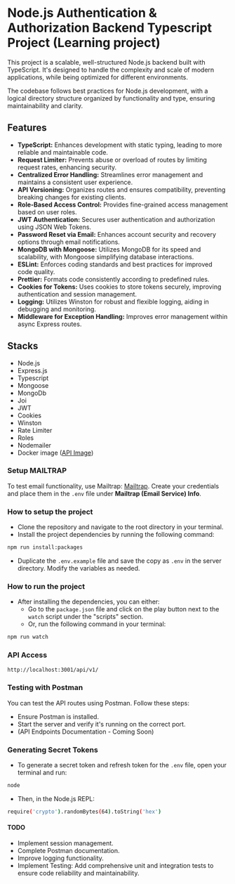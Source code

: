 # Node.js Authentication & Authorization Backend Typescript Project (Learning project)

This project is a scalable, well-structured Node.js backend built with TypeScript. It's designed to handle the complexity and scale of modern applications, while being optimized for different environments.

The codebase follows best practices for Node.js development, with a logical directory structure organized by functionality and type, ensuring maintainability and clarity.

## Features

- **TypeScript:** Enhances development with static typing, leading to more reliable and maintainable code.
- **Request Limiter:** Prevents abuse or overload of routes by limiting request rates, enhancing security.
- **Centralized Error Handling:** Streamlines error management and maintains a consistent user experience.
- **API Versioning:** Organizes routes and ensures compatibility, preventing breaking changes for existing clients.
- **Role-Based Access Control:** Provides fine-grained access management based on user roles.
- **JWT Authentication:** Secures user authentication and authorization using JSON Web Tokens.
- **Password Reset via Email:** Enhances account security and recovery options through email notifications.
- **MongoDB with Mongoose:** Utilizes MongoDB for its speed and scalability, with Mongoose simplifying database interactions.
- **ESLint:** Enforces coding standards and best practices for improved code quality.
- **Prettier:** Formats code consistently according to predefined rules.
- **Cookies for Tokens:** Uses cookies to store tokens securely, improving authentication and session management.
- **Logging:** Utilizes Winston for robust and flexible logging, aiding in debugging and monitoring.
- **Middleware for Exception Handling:** Improves error management within async Express routes.

## Stacks

- Node.js
- Express.js
- Typescript
- Mongoose
- MongoDb
- Joi
- JWT
- Cookies
- Winston
- Rate Limiter
- Roles
- Nodemailer
- Docker image ([API Image](https://hub.docker.com/r/sainiabhishek/nodejs_auth-api))

### Setup MAILTRAP

To test email functionality, use Mailtrap: [Mailtrap](https://mailtrap.io/). Create your credentials and place them in the `.env` file under **Mailtrap (Email Service) Info**.

### How to setup the project

- Clone the repository and navigate to the root directory in your terminal.
- Install the project dependencies by running the following command:

```bash
npm run install:packages
```

- Duplicate the `.env.example` file and save the copy as `.env` in the server directory. Modify the variables as needed.

### How to run the project

- After installing the dependencies, you can either:
  - Go to the `package.json` file and click on the play button next to the `watch` script under the "scripts" section.
  - Or, run the following command in your terminal:

```bash
npm run watch
```

### API Access

```bash
http://localhost:3001/api/v1/
```

### Testing with Postman

You can test the API routes using Postman. Follow these steps:

- Ensure Postman is installed.
- Start the server and verify it's running on the correct port.
- (API Endpoints Documentation - Coming Soon)

### Generating Secret Tokens

- To generate a secret token and refresh token for the `.env` file, open your terminal and run:

```bash
node
```

- Then, in the Node.js REPL:

```bash
require('crypto').randomBytes(64).toString('hex')
```

#### TODO

- Implement session management.
- Complete Postman documentation.
- Improve logging functionality.
- Implement Testing: Add comprehensive unit and integration tests to ensure code reliability and maintainability.
